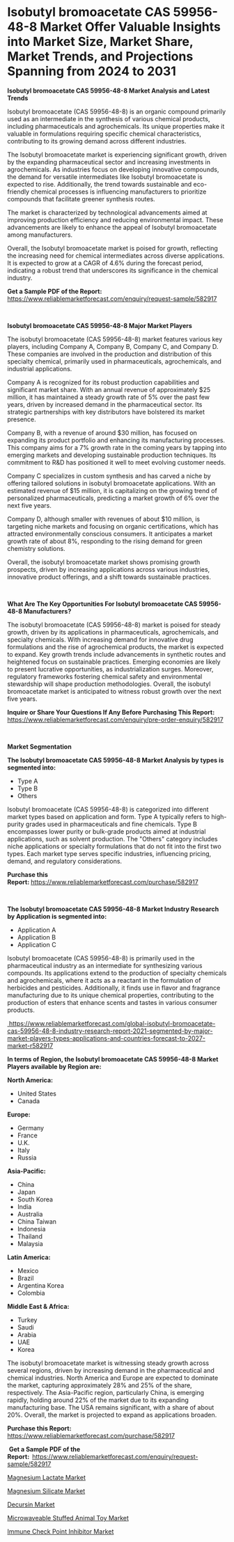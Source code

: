 <p><h1>Isobutyl bromoacetate CAS 59956-48-8 Market Offer Valuable Insights into Market Size, Market Share, Market Trends, and Projections Spanning from 2024 to 2031</h1></p><p><strong>Isobutyl bromoacetate CAS 59956-48-8 Market Analysis and Latest Trends</strong></p>
<p><p>Isobutyl bromoacetate (CAS 59956-48-8) is an organic compound primarily used as an intermediate in the synthesis of various chemical products, including pharmaceuticals and agrochemicals. Its unique properties make it valuable in formulations requiring specific chemical characteristics, contributing to its growing demand across different industries.</p><p>The Isobutyl bromoacetate market is experiencing significant growth, driven by the expanding pharmaceutical sector and increasing investments in agrochemicals. As industries focus on developing innovative compounds, the demand for versatile intermediates like Isobutyl bromoacetate is expected to rise. Additionally, the trend towards sustainable and eco-friendly chemical processes is influencing manufacturers to prioritize compounds that facilitate greener synthesis routes.</p><p>The market is characterized by technological advancements aimed at improving production efficiency and reducing environmental impact. These advancements are likely to enhance the appeal of Isobutyl bromoacetate among manufacturers.</p><p>Overall, the Isobutyl bromoacetate market is poised for growth, reflecting the increasing need for chemical intermediates across diverse applications. It is expected to grow at a CAGR of 4.6% during the forecast period, indicating a robust trend that underscores its significance in the chemical industry.</p></p>
<p><strong>Get a Sample PDF of the Report:&nbsp;</strong> <a href="https://www.reliablemarketforecast.com/enquiry/request-sample/582917?utm_campaign=1123&utm_medium=2&utm_source=Github&utm_content=ia&utm_term=27092024&utm_id=isobutyl-bromoacetate-cas-59956-48-8">https://www.reliablemarketforecast.com/enquiry/request-sample/582917</a></p>
<p>&nbsp;</p>
<p><strong>Isobutyl bromoacetate CAS 59956-48-8 Major Market Players</strong></p>
<p><p>The isobutyl bromoacetate (CAS 59956-48-8) market features various key players, including Company A, Company B, Company C, and Company D. These companies are involved in the production and distribution of this specialty chemical, primarily used in pharmaceuticals, agrochemicals, and industrial applications.</p><p>Company A is recognized for its robust production capabilities and significant market share. With an annual revenue of approximately $25 million, it has maintained a steady growth rate of 5% over the past few years, driven by increased demand in the pharmaceutical sector. Its strategic partnerships with key distributors have bolstered its market presence.</p><p>Company B, with a revenue of around $30 million, has focused on expanding its product portfolio and enhancing its manufacturing processes. This company aims for a 7% growth rate in the coming years by tapping into emerging markets and developing sustainable production techniques. Its commitment to R&D has positioned it well to meet evolving customer needs.</p><p>Company C specializes in custom synthesis and has carved a niche by offering tailored solutions in isobutyl bromoacetate applications. With an estimated revenue of $15 million, it is capitalizing on the growing trend of personalized pharmaceuticals, predicting a market growth of 6% over the next five years.</p><p>Company D, although smaller with revenues of about $10 million, is targeting niche markets and focusing on organic certifications, which has attracted environmentally conscious consumers. It anticipates a market growth rate of about 8%, responding to the rising demand for green chemistry solutions.</p><p>Overall, the isobutyl bromoacetate market shows promising growth prospects, driven by increasing applications across various industries, innovative product offerings, and a shift towards sustainable practices.</p></p>
<p>&nbsp;</p>
<p><strong>What Are The Key Opportunities For Isobutyl bromoacetate CAS 59956-48-8 Manufacturers?</strong></p>
<p><p>The isobutyl bromoacetate (CAS 59956-48-8) market is poised for steady growth, driven by its applications in pharmaceuticals, agrochemicals, and specialty chemicals. With increasing demand for innovative drug formulations and the rise of agrochemical products, the market is expected to expand. Key growth trends include advancements in synthetic routes and heightened focus on sustainable practices. Emerging economies are likely to present lucrative opportunities, as industrialization surges. Moreover, regulatory frameworks fostering chemical safety and environmental stewardship will shape production methodologies. Overall, the isobutyl bromoacetate market is anticipated to witness robust growth over the next five years.</p></p>
<p><strong>Inquire or Share Your Questions If Any Before Purchasing This Report:</strong> <a href="https://www.reliablemarketforecast.com/enquiry/pre-order-enquiry/582917?utm_campaign=1123&utm_medium=2&utm_source=Github&utm_content=ia&utm_term=27092024&utm_id=isobutyl-bromoacetate-cas-59956-48-8">https://www.reliablemarketforecast.com/enquiry/pre-order-enquiry/582917</a></p>
<p>&nbsp;</p>
<p><strong>Market Segmentation</strong></p>
<p><strong>The Isobutyl bromoacetate CAS 59956-48-8 Market Analysis by types is segmented into:</strong></p>
<p><ul><li>Type A</li><li>Type B</li><li>Others</li></ul></p>
<p><p>Isobutyl bromoacetate (CAS 59956-48-8) is categorized into different market types based on application and form. Type A typically refers to high-purity grades used in pharmaceuticals and fine chemicals. Type B encompasses lower purity or bulk-grade products aimed at industrial applications, such as solvent production. The "Others" category includes niche applications or specialty formulations that do not fit into the first two types. Each market type serves specific industries, influencing pricing, demand, and regulatory considerations.</p></p>
<p><strong>Purchase this Report:&nbsp;</strong><a href="https://www.reliablemarketforecast.com/purchase/582917?utm_campaign=1123&utm_medium=2&utm_source=Github&utm_content=ia&utm_term=27092024&utm_id=isobutyl-bromoacetate-cas-59956-48-8">https://www.reliablemarketforecast.com/purchase/582917</a></p>
<p>&nbsp;</p>
<p><strong>The Isobutyl bromoacetate CAS 59956-48-8 Market Industry Research by Application is segmented into:</strong></p>
<p><ul><li>Application A</li><li>Application B</li><li>Application C</li></ul></p>
<p><p>Isobutyl bromoacetate (CAS 59956-48-8) is primarily used in the pharmaceutical industry as an intermediate for synthesizing various compounds. Its applications extend to the production of specialty chemicals and agrochemicals, where it acts as a reactant in the formulation of herbicides and pesticides. Additionally, it finds use in flavor and fragrance manufacturing due to its unique chemical properties, contributing to the production of esters that enhance scents and tastes in various consumer products.</p></p>
<p><a href="https://www.reliablemarketforecast.com/global-isobutyl-bromoacetate-cas-59956-48-8-industry-research-report-2021-segmented-by-major-market-players-types-applications-and-countries-forecast-to-2027-market-r582917?utm_campaign=1123&utm_medium=2&utm_source=Github&utm_content=ia&utm_term=27092024&utm_id=isobutyl-bromoacetate-cas-59956-48-8">&nbsp;https://www.reliablemarketforecast.com/global-isobutyl-bromoacetate-cas-59956-48-8-industry-research-report-2021-segmented-by-major-market-players-types-applications-and-countries-forecast-to-2027-market-r582917</a></p>
<p><strong>In terms of Region, the Isobutyl bromoacetate CAS 59956-48-8 Market Players available by Region are:</strong></p>
<p>
    <p> <strong> North America: </strong>
        <ul>
            <li>United States</li>
            <li>Canada</li>
        </ul>
        </p> 
    <p> <strong> Europe: </strong>
        <ul>
            <li>Germany</li>
            <li>France</li>
            <li>U.K.</li>
            <li>Italy</li>
            <li>Russia</li>
        </ul>
        </p> 
    <p> <strong> Asia-Pacific: </strong>
        <ul>
            <li>China</li>
            <li>Japan</li>
            <li>South Korea</li>
            <li>India</li>
            <li>Australia</li>
            <li>China Taiwan</li>
            <li>Indonesia</li>
            <li>Thailand</li>
            <li>Malaysia</li>
        </ul>
        </p> 
    <p> <strong> Latin America: </strong>
        <ul>
            <li>Mexico</li>
            <li>Brazil</li>
            <li>Argentina Korea</li>
            <li>Colombia</li>
        </ul>
        </p> 
    <p> <strong> Middle East & Africa: </strong>
        <ul>
            <li>Turkey</li>
            <li>Saudi</li>
            <li>Arabia</li>
            <li>UAE</li>
            <li>Korea</li>
        </ul>
    </p>
    </p>
<p><p>The isobutyl bromoacetate market is witnessing steady growth across several regions, driven by increasing demand in the pharmaceutical and chemical industries. North America and Europe are expected to dominate the market, capturing approximately 28% and 25% of the share, respectively. The Asia-Pacific region, particularly China, is emerging rapidly, holding around 22% of the market due to its expanding manufacturing base. The USA remains significant, with a share of about 20%. Overall, the market is projected to expand as applications broaden.</p></p>
<p><strong>Purchase this Report: </strong><a href="https://www.reliablemarketforecast.com/purchase/582917?utm_campaign=1123&utm_medium=2&utm_source=Github&utm_content=ia&utm_term=27092024&utm_id=isobutyl-bromoacetate-cas-59956-48-8">https://www.reliablemarketforecast.com/purchase/582917</a></p>
<p>&nbsp;<strong>Get a Sample PDF of the Report:&nbsp;&nbsp;</strong><a href="https://www.reliablemarketforecast.com/enquiry/request-sample/582917?utm_campaign=1123&utm_medium=2&utm_source=Github&utm_content=ia&utm_term=27092024&utm_id=isobutyl-bromoacetate-cas-59956-48-8">https://www.reliablemarketforecast.com/enquiry/request-sample/582917</a></p>
<p><strong></strong></p>
<p><p><a href="https://www.linkedin.com/pulse/global-magnesium-lactate-market-opportunities-challenges2024-e464c?utm_campaign=1123&utm_medium=2&utm_source=Github&utm_content=ia&utm_term=27092024&utm_id=isobutyl-bromoacetate-cas-59956-48-8">Magnesium Lactate Market</a></p><p><a href="https://www.linkedin.com/pulse/what-current-future-prospects-magnesium-silicate-market-analysis-daxjc?utm_campaign=1123&utm_medium=2&utm_source=Github&utm_content=ia&utm_term=27092024&utm_id=isobutyl-bromoacetate-cas-59956-48-8">Magnesium Silicate Market</a></p><p><a href="https://github.com/LoriPena712/Market-Research-Report-List-1/blob/main/decursin-market.md?utm_campaign=1123&utm_medium=2&utm_source=Github&utm_content=ia&utm_term=27092024&utm_id=isobutyl-bromoacetate-cas-59956-48-8">Decursin Market</a></p><p><a href="https://issuu.com/reportprime-2/docs/microwaveable-stuffed-animal-toy-ma_f6cc41fc729669?utm_campaign=1123&utm_medium=2&utm_source=Github&utm_content=ia&utm_term=27092024&utm_id=isobutyl-bromoacetate-cas-59956-48-8">Microwaveable Stuffed Animal Toy Market</a></p><p><a href="https://github.com/thoragea8m/Market-Research-Report-List-1/blob/main/immune-check-point-inhibitor-market.md?utm_campaign=1123&utm_medium=2&utm_source=Github&utm_content=ia&utm_term=27092024&utm_id=isobutyl-bromoacetate-cas-59956-48-8">Immune Check Point Inhibitor Market</a></p></p>
